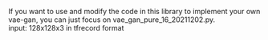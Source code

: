 If you want to use and modify the code in this library to implement your own vae-gan, you can just focus on vae_gan_pure_16_20211202.py.  
input: 128x128x3 in tfrecord format

